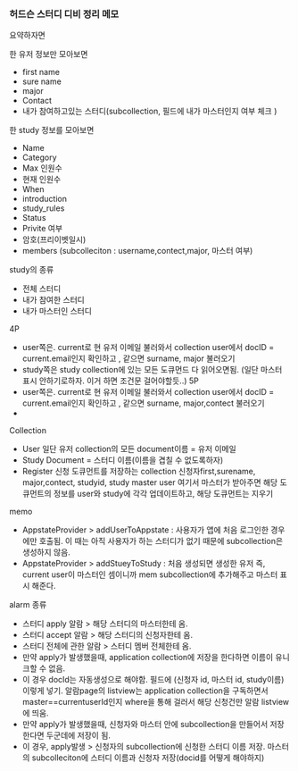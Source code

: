 ### 허드슨 스터디 디비 정리 메모


요약하자면

한 유저 정보만 모아보면
- first name
- sure name
- major
- Contact
- 내가 참여하고있는 스터디(subcollection, 필드에 내가 마스터인지 여부 체크 )

한 study 정보를 모아보면
- Name 
- Category
- Max 인원수
- 현재 인원수
- When
- introduction
- study_rules
- Status
- Privite 여부
- 암호(프리이벳일시) 
- members (subcolleciton : username,contect,major, 마스터 여부)


study의 종류
- 전체 스터디
- 내가 참여한 스터디
- 내가 마스터인 스터디

4P 
- user쪽은. current로 현 유저 이메일 불러와서 collection user에서 docID = current.email인지 확인하고 , 같으면 surname, major 불러오기 
- study쪽은 study collection에 있는 모든 도큐먼드 다 읽어오면됨. (일단 마스터 표시 안하기로하자. 이거 하면 조건문 걸어야할듯..)
5P
- user쪽은. current로 현 유저 이메일 불러와서 collection user에서 docID = current.email인지 확인하고 , 같으면 surname, major,contect 불러오기
-  

Collection
- User
일단 유저 collection의 모든 document이름 = 유저 이메일
- Study
Document = 스터디 이름(이름을 겹칠 수 없도록하자)
- Register
신청 도큐먼트를 저장하는 collection 
신청자first,surename, major,contect, studyid, study master user
여기서 마스터가 받아주면 해당 도큐먼트의 정보를 user와 study에 각각 업데이트하고, 해당 도큐먼트는 지우기 

memo 
- AppstateProvider > addUserToAppstate : 사용자가 앱에 처음 로그인한 경우에만 호출됨. 이 때는 아직 사용자가 하는 스터디가 없기 때문에 subcollection은 생성하지 않음. 
- AppstateProvider > addStueyToStudy : 처음 생성되면 생성한 유저 즉, current user이 마스터인 셈이니까 mem subcollection에 추가해주고 마스터 표시 해준다. 

alarm 종류
- 스터디 apply 알람 > 해당 스터디의 마스터한테 옴. 
- 스터디 accept 알람 > 해당 스터디의 신청자한테 옴.
- 스터디 전체에 관한 알람 > 스터디 멤버 전체한테 옴. 
- 만약 apply가 발생했을때, application collection에 저장을 한다하면 이름이 유니크할 수 없음. 
- 이 경우 docId는 자동생성으로 해야함. 필드에 (신청자 id, 마스터 id, study이름) 이렇게 넣기. 알람page의 listview는 application collection을 구독하면서 master==currentuserId인지 where을 통해 걸러서 해당 신청건만 알람 listview에 띄움. 
- 만약 apply가 발생했을때, 신청자와 마스터 안에 subcollection을 만들어서 저장한다면 두군데에 저장이 됨. 
- 이 경우, apply발생  >  신청자의 subcollection에 신청한 스터디 이름 저장. 마스터의 subcolleciton에 스터디 이름과 신청자 저장(docid를 어떻게 해야하지)  
